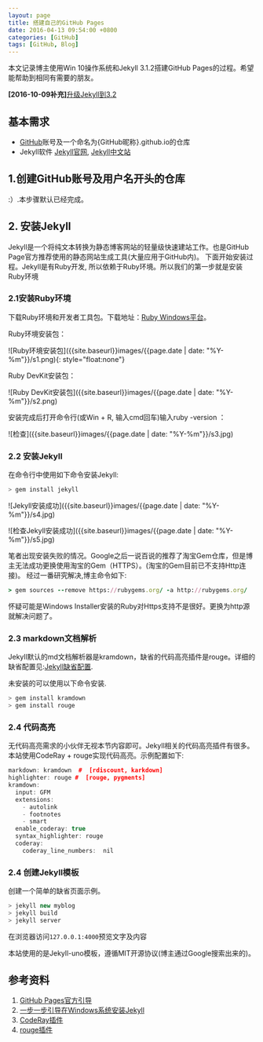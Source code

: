 ```yaml
---
layout: page
title: 搭建自己的GitHub Pages
date: 2016-04-13 09:54:00 +0800
categories: [GitHub]
tags: [GitHub, Blog]
---
```


本文记录博主使用Win 10操作系统和Jekyll 3.1.2搭建GitHub Pages的过程。希望能帮助到相同有需要的朋友。

**[2016-10-09补充]**[升级Jekyll到3.2]({{site.baseurl}}github/2016/10/09/Build_GitHub_Pages_Update.html)

## 基本需求
 * [GitHub](https://github.com/)账号及一个命名为{GitHub昵称}.github.io的仓库
 * Jekyll软件 [Jekyll官网](https://jekyllrb.com/), [Jekyll中文站](http://jekyllcn.com/)

## 1.创建GitHub账号及用户名开头的仓库
:）.本步骤默认已经完成。

## 2. 安装Jekyll
Jekyll是一个将纯文本转换为静态博客网站的轻量级快速建站工作。也是GitHub Page官方推荐使用的静态网站生成工具(大量应用于GitHub内)。
下面开始安装过程。Jekyll是有Ruby开发, 所以依赖于Ruby环境。所以我们的第一步就是安装Ruby环境

### 2.1安装Ruby环境

下载Ruby环境和开发者工具包。下载地址：[Ruby Windows平台](http://rubyinstaller.org/downloads/)。

Ruby环境安装包：

![Ruby环境安装包]({{site.baseurl}}images/{{page.date | date: "%Y-%m"}}/s1.png){: style="float:none"}

Ruby DevKit安装包：

![Ruby DevKit安装包]({{site.baseurl}}images/{{page.date | date: "%Y-%m"}}/s2.png)

安装完成后打开命令行(或Win + R, 输入cmd回车)输入ruby -version ：

![检查]({{site.baseurl}}images/{{page.date | date: "%Y-%m"}}/s3.jpg)

### 2.2 安装Jekyll
在命令行中使用如下命令安装Jekyll:

```cpp
> gem install jekyll
```
![Jekyll安装成功]({{site.baseurl}}images/{{page.date | date: "%Y-%m"}}/s4.jpg)

![检查Jekyll安装成功]({{site.baseurl}}images/{{page.date | date: "%Y-%m"}}/s5.jpg)

笔者出现安装失败的情况。Google之后一说百说的推荐了淘宝Gem仓库，但是博主无法成功更换使用淘宝的Gem（HTTPS）。(淘宝的Gem目前已不支持Http连接)。
经过一番研究解决,博主命令如下:

```ruby
> gem sources --remove https://rubygems.org/ -a http://rubygems.org/
```

怀疑可能是Windows Installer安装的Ruby对Https支持不是很好。更换为http源就解决问题了。

### 2.3 markdown文档解析
Jekyll默认的md文档解析器是kramdown，缺省的代码高亮插件是rouge。详细的缺省配置见:[Jekyll缺省配置](https://jekyllrb.com/docs/configuration/).

未安装的可以使用以下命令安装.

```cpp
> gem install kramdown
> gem install rouge
```

### 2.4 代码高亮
无代码高亮需求的小伙伴无视本节内容即可。Jekyll相关的代码高亮插件有很多。本站使用CodeRay + rouge实现代码高亮。示例配置如下:

```cpp
markdown: kramdown  #  [rdiscount, karkdown]
highlighter: rouge #  [rouge, pygments]
kramdown:
  input: GFM
  extensions:
    - autolink
    - footnotes
    - smart
  enable_coderay: true
  syntax_highlighter: rouge
  coderay:
    coderay_line_numbers:  nil
```

### 2.4 创建Jekyll模板
创建一个简单的缺省页面示例。

```cpp
> jekyll new myblog
> jekyll build
> jekyll server
```

在浏览器访问``127.0.0.1:4000``预览文字及内容

本站使用的是Jekyll-uno模板，遵循MIT开源协议(博主通过Google搜索出来的)。

## 参考资料
 1. [GitHub Pages官方引导](https://pages.github.com/)
 2. [一步一步引导在Windows系统安装Jekyll](http://jekyll-windows.juthilo.com/)
 3. [CodeRay插件](http://coderay.rubychan.de/)
 4. [rouge插件](https://github.com/jneen/rouge)


